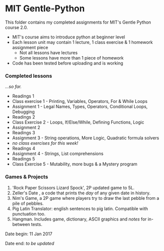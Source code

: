 # MIT Gentle-Python
This folder contains my completed assignments for MIT's Gentle Python course 2.0.

* MIT's course aims to introduce python at beginner level
* Each lesson unit may contain 1 lecture, 1 class exercise & 1 homework assignment piece 
  * Not all lessons have lectures
  * Some lessons have more than 1 piece of homework 
* Code has been tested before uploading and is working

### Completed lessons

*...so far.*

* Readings 1
* Class exercise 1 - Printing, Variables, Operators, For & While Loops
* Assignment 1 - Legal Names, Types, Operators, Conditional Loops, Debugging
* Readings 2
* Class Exercise 2 - Loops, If/Else/While, Defining Functions, Logic
* Assignment 2
* Readings 3
* Assignment 3 - String operations, More Logic, Quadratic formula solvers
* *no class exercises for this week!*
* Readings 4
* Assignment 4 - Strings, List comprehensions
* Readings 5
* Class Exercise 5 - Mutability, more bugs & a Mystery program

### Games & Projects

1. 'Rock Paper Scissors Lizard Spock', 2P updated game to 5L.
1. Zeller's Date , a code that prints the *day* of any given date in history.
1. Nim's Game, a 2P game where players try to draw the last pebble from a pile of pebbles. 
1. Pig Latin Translator: english sentences to pig latin. Compatible with punctuation too.
1. Hangman. Includes game, dictionary, ASCII graphics and *notes* for in-between tests.

Date begin: 11 Jan 2017

Date end: *to be updated* 
